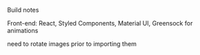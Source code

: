 Build notes

Front-end: React, Styled Components, Material UI, Greensock for animations

need to rotate images prior to importing them